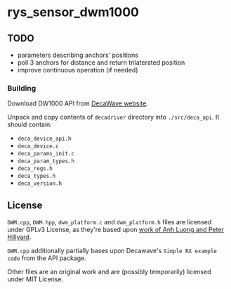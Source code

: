 # rys\_sensor\_dwm1000

## TODO
* parameters describing anchors' positions
* poll 3 anchors for distance and return trilaterated position
* improve continuous operation (if needed)

### Building
Download DW1000 API from [DecaWave website](https://www.decawave.com/support/software).

Unpack and copy contents of `decadriver` directory into `./src/deca_api`. It should contain:
* `deca_device_api.h`
* `deca_device.c`
* `deca_params_init.c`
* `deca_param_types.h`
* `deca_regs.h`
* `deca_types.h`
* `deca_version.h`

## License

`DWM.cpp`, `DWM.hpp`, `dwm_platform.c` and `dwm_platform.h` files are licensed under GPLv3 License, as they're based upon [work of Anh Luong and Peter Hillyard](https://github.com/SPAN-UofU/dw1000_bbb).

`DWM.cpp` additionally partially bases upon Decawave's `Simple RX example code` from the API package.

Other files are an original work and are (possibly temporarily) licensed under MIT License.
